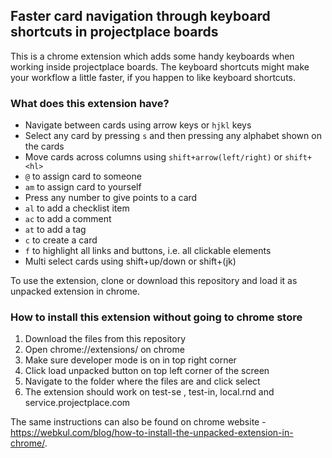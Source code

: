 ## Faster card navigation through keyboard shortcuts in projectplace boards
This is a chrome extension which adds some handy keyboards when working inside
projectplace boards. The keyboard shortcuts might make your workflow a little
faster, if you happen to like keyboard shortcuts.

### What does this extension have?
- Navigate between cards using arrow keys or `hjkl` keys
- Select any card by pressing `s` and then pressing any alphabet shown on the cards
- Move cards across columns using `shift+arrow(left/right)` or `shift+<hl>`
- `@` to assign card to someone
- `am` to assign card to yourself
- Press any number to give points to a card
- `al` to add a checklist item
- `ac` to add a comment
- `at` to add a tag
- `c` to create a card
- `f` to highlight all links and buttons, i.e. all clickable elements
- Multi select cards using shift+up/down or shift+(jk)

To use the extension, clone or download this repository and load it as unpacked extension in chrome.

### How to install this extension without going to chrome store
1. Download the files from this repository
2. Open chrome://extensions/ on chrome
3. Make sure developer mode is on in top right corner
4. Click load unpacked button on top left corner of the screen
5. Navigate to the folder where the files are and click select
6. The extension should work on test-se , test-in, local.rnd and
service.projectplace.com

The same instructions can also be found on chrome website - https://webkul.com/blog/how-to-install-the-unpacked-extension-in-chrome/.

